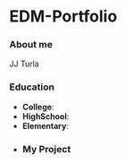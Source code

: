 # EDM-Portfolio

### About me 
JJ Turla
### Education
- **College**:
- **HighSchool**:
- **Elementary**:
- ### My Project
